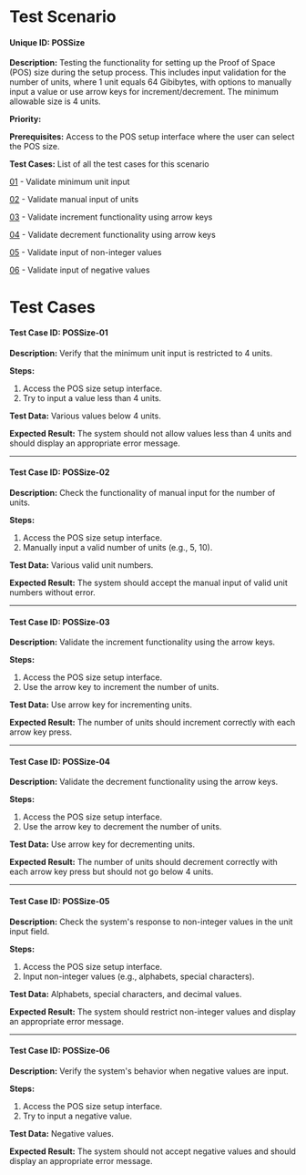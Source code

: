# Test Scenario

#### Unique ID: POSSize

**Description:** Testing the functionality for setting up the Proof of Space (POS) size during the setup process. This includes input validation for the number of units, where 1 unit equals 64 Gibibytes, with options to manually input a value or use arrow keys for increment/decrement. The minimum allowable size is 4 units.

**Priority:**

**Prerequisites:** Access to the POS setup interface where the user can select the POS size.

**Test Cases:** List of all the test cases for this scenario

[01](#test-case-id-possize-01) - Validate minimum unit input

[02](#test-case-id-possize-02) - Validate manual input of units

[03](#test-case-id-possize-03) - Validate increment functionality using arrow keys

[04](#test-case-id-possize-04) - Validate decrement functionality using arrow keys

[05](#test-case-id-possize-05) - Validate input of non-integer values

[06](#test-case-id-possize-06) - Validate input of negative values



# Test Cases

#### Test Case ID: POSSize-01

**Description:** Verify that the minimum unit input is restricted to 4 units.

**Steps:**

1. Access the POS size setup interface.
2. Try to input a value less than 4 units.

**Test Data:** Various values below 4 units.

**Expected Result:** The system should not allow values less than 4 units and should display an appropriate error message.


---

#### Test Case ID: POSSize-02

**Description:** Check the functionality of manual input for the number of units.

**Steps:**

1. Access the POS size setup interface.
2. Manually input a valid number of units (e.g., 5, 10).

**Test Data:** Various valid unit numbers.

**Expected Result:** The system should accept the manual input of valid unit numbers without error.


---

#### Test Case ID: POSSize-03

**Description:** Validate the increment functionality using the arrow keys.

**Steps:**

1. Access the POS size setup interface.
2. Use the arrow key to increment the number of units.

**Test Data:** Use arrow key for incrementing units.

**Expected Result:** The number of units should increment correctly with each arrow key press.


---

#### Test Case ID: POSSize-04

**Description:** Validate the decrement functionality using the arrow keys.

**Steps:**

1. Access the POS size setup interface.
2. Use the arrow key to decrement the number of units.

**Test Data:** Use arrow key for decrementing units.

**Expected Result:** The number of units should decrement correctly with each arrow key press but should not go below 4 units.


---

#### Test Case ID: POSSize-05

**Description:** Check the system's response to non-integer values in the unit input field.

**Steps:**

1. Access the POS size setup interface.
2. Input non-integer values (e.g., alphabets, special characters).

**Test Data:** Alphabets, special characters, and decimal values.

**Expected Result:** The system should restrict non-integer values and display an appropriate error message.


---

#### Test Case ID: POSSize-06

**Description:** Verify the system's behavior when negative values are input.

**Steps:**

1. Access the POS size setup interface.
2. Try to input a negative value.

**Test Data:** Negative values.

**Expected Result:** The system should not accept negative values and should display an appropriate error message.


